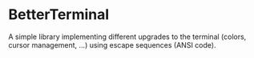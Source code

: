 # BetterTerminal
A simple library implementing different upgrades to the terminal (colors, cursor management, ...) using escape sequences (ANSI code).
